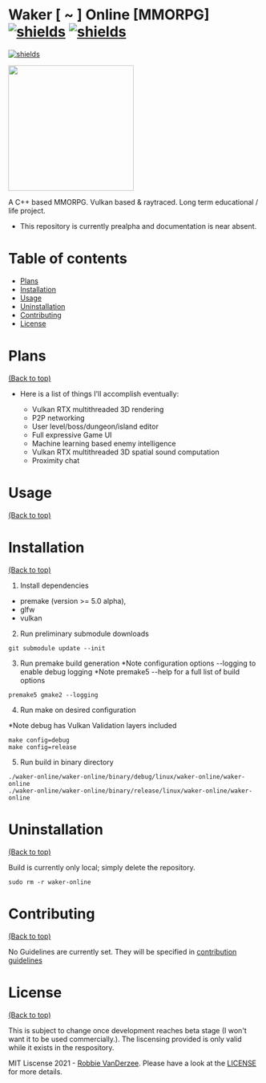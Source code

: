 # Waker [ ~ ] Online [MMORPG] [![shields](https://img.shields.io/badge/License-MIT-blue?style=for-the-badge&logo=appveyor)](https://shields.io) [![shields](https://img.shields.io/badge/platform-linux-blue?style=for-the-badge&logo=arch-linux)](https://shields.io)

[![shields](https://img.shields.io/badge/Built%20with-C%2B%2B-blue?style=for-the-badge&logo=c)](https://shields.io)

<img src="https://upload.wikimedia.org/wikipedia/commons/0/03/Vulkan_RGB_Dec16.svg" width="250">

A C++ based MMORPG. Vulkan based & raytraced. Long term educational / life project.

* This repository is currently prealpha and documentation is near absent.

# Table of contents

- [Plans](#plans)
- [Installation](#installation)
- [Usage](#usage)
- [Uninstallation](#uninstallation)
- [Contributing](#contributing)
- [License](#license)

# Plans

[(Back to top)](#table-of-contents)

   * Here is a list of things I'll accomplish eventually:

      - Vulkan RTX multithreaded 3D rendering
      - P2P networking
      - User level/boss/dungeon/island editor
      - Full expressive Game UI
      - Machine learning based enemy intelligence
      - Vulkan RTX multithreaded 3D spatial sound computation
      - Proximity chat

# Usage

[(Back to top)](#table-of-contents)

# Installation

[(Back to top)](#table-of-contents)

1. Install dependencies
  * premake (version >= 5.0 alpha),
  * glfw
  * vulkan

2. Run preliminary submodule downloads

  ```
  git submodule update --init
  ```
3. Run premake build generation
  *Note configuration options --logging to enable debug logging
  *Note premake5 --help for a full list of build options

  ```
  premake5 gmake2 --logging
  ```

4. Run make on desired configuration

  *Note debug has Vulkan Validation layers included
  ```
  make config=debug
  make config=release
  ```
5. Run build in binary directory

  ```
  ./waker-online/waker-online/binary/debug/linux/waker-online/waker-online
  ./waker-online/waker-online/binary/release/linux/waker-online/waker-online
  ```

# Uninstallation

[(Back to top)](#table-of-contents)

Build is currently only local; simply delete the repository.

  ```
  sudo rm -r waker-online
  ```
# Contributing

[(Back to top)](#table-of-contents)

No Guidelines are currently set. They will be specified in [contribution guidelines](CONTRIBUTING.md)

# License

[(Back to top)](#table-of-contents)

This is subject to change once development reaches beta stage (I won't want it to be used commercially.). The liscensing provided is only valid while it exists in the respository.

MIT Liscense 2021 - [Robbie VanDerzee](https://github.com/robbie-vanderzee/). Please have a look at the [LICENSE](LICENSE) for more details.
